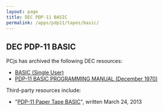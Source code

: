 ```yaml
---
layout: page
title: DEC PDP-11 BASIC
permalink: /apps/pdp11/tapes/basic/
---
```


DEC PDP-11 BASIC
----------------

PCjs has archived the following DEC resources:

- [BASIC (Single User)](DEC-11-AJPB-PB.json)
- [PDP-11 BASIC PROGRAMMING MANUAL (December 1970)](http://archive.pcjs.org/pubs/dec/pdp11/other/BASIC_Programming_Manual_Dec70.pdf) 

Third-party resources include:

- "[PDP-11 Paper Tape BASIC](http://www.avitech.com.au/ptb/ptb.html)", written March 24, 2013
